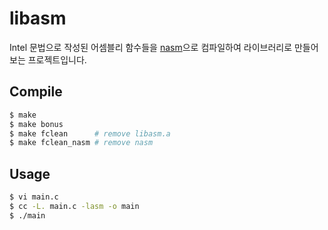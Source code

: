# libasm

Intel 문법으로 작성된 어셈블리 함수들을 [nasm](https://www.nasm.us/)으로 컴파일하여 라이브러리로 만들어보는 프로젝트입니다.

## Compile

```bash
$ make
$ make bonus
$ make fclean      # remove libasm.a
$ make fclean_nasm # remove nasm
```

## Usage
```bash
$ vi main.c
$ cc -L. main.c -lasm -o main
$ ./main
```
